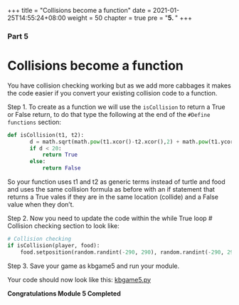 +++
title = "Collisions become a function"
date = 2021-01-25T14:55:24+08:00
weight = 50
chapter = true
pre = "<b>5. </b>"
+++

### Part 5

# Collisions become a function

You have collision checking working but as we add more cabbages it makes the
 code easier if you convert your existing collision code to a function.

Step 1.  To create as a function we will use the `isCollision` to return a
 True or False return, to do that type the following at the end of the
 `#Define functions` section:

```python
def isCollision(t1, t2):
       d = math.sqrt(math.pow(t1.xcor()-t2.xcor(),2) + math.pow(t1.ycor()-t2.ycor(),2))
       if d < 20:
           return True
       else:
           return False
```

So your function uses t1 and t2 as generic terms instead of turtle and food and
 uses the same collision formula as before with an if statement that returns a
 True vales if they are in the same location \(collide\) and a False value when
 they don’t.

Step 2.  Now you need to update the code within the while True loop
 \# Collision checking section to look like:

```python
# Collision checking
if isCollision(player, food):
    food.setposition(random.randint(-290, 290), random.randint(-290, 290))
```

Step 3.  Save your game as kbgame5 and run your module.

Your code should now look like this: [kbgame5.py](/python_game/src/kbgame5.py)

**Congratulations Module 5 Completed**
